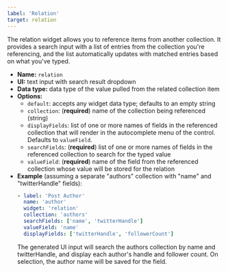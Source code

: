 ```yaml
---
label: 'Relation'
target: relation
---
```


The relation widget allows you to reference items from another collection. It provides a search input with a list of entries from the collection you're referencing, and the list automatically updates with matched entries based on what you've typed.

- **Name:** `relation`
- **UI:** text input with search result dropdown
- **Data type:** data type of the value pulled from the related collection item
- **Options:**
  - `default`: accepts any widget data type; defaults to an empty string
  - `collection`: (**required**) name of the collection being referenced (string)
  - `displayFields`: list of one or more names of fields in the referenced collection that will render in the autocomplete menu of the control. Defaults to `valueField`.
  - `searchFields`: (**required**) list of one or more names of fields in the referenced collection to search for the typed value
  - `valueField`: (**required**) name of the field from the referenced collection whose value will be stored for the relation
- **Example** (assuming a separate "authors" collection with "name" and "twitterHandle" fields):
    ```yaml
    - label: 'Post Author'
      name: 'author'
      widget: 'relation'
      collection: 'authors'
      searchFields: ['name', 'twitterHandle']
      valueField: 'name'
      displayFields: ['twitterHandle', 'followerCount']
    ```
  The generated UI input will search the authors collection by name and twitterHandle, and display each author's handle and follower count. On selection, the author name will be saved for the field.
